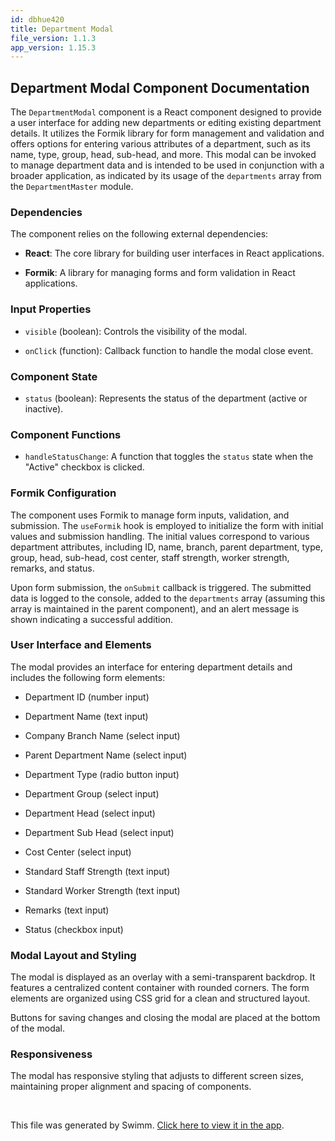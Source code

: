 ```yaml
---
id: dbhue420
title: Department Modal
file_version: 1.1.3
app_version: 1.15.3
---
```


## **Department Modal Component Documentation**

The `DepartmentModal` component is a React component designed to provide a user interface for adding new departments or editing existing department details. It utilizes the Formik library for form management and validation and offers options for entering various attributes of a department, such as its name, type, group, head, sub-head, and more. This modal can be invoked to manage department data and is intended to be used in conjunction with a broader application, as indicated by its usage of the `departments` array from the `DepartmentMaster` module.

### **Dependencies**

The component relies on the following external dependencies:

*   **React**: The core library for building user interfaces in React applications.

*   **Formik**: A library for managing forms and form validation in React applications.

### **Input Properties**

*   `visible` (boolean): Controls the visibility of the modal.

*   `onClick` (function): Callback function to handle the modal close event.

### **Component State**

*   `status` (boolean): Represents the status of the department (active or inactive).

### **Component Functions**

*   `handleStatusChange`: A function that toggles the `status` state when the "Active" checkbox is clicked.

### **Formik Configuration**

The component uses Formik to manage form inputs, validation, and submission. The `useFormik` hook is employed to initialize the form with initial values and submission handling. The initial values correspond to various department attributes, including ID, name, branch, parent department, type, group, head, sub-head, cost center, staff strength, worker strength, remarks, and status.

Upon form submission, the `onSubmit` callback is triggered. The submitted data is logged to the console, added to the `departments` array (assuming this array is maintained in the parent component), and an alert message is shown indicating a successful addition.

### **User Interface and Elements**

The modal provides an interface for entering department details and includes the following form elements:

*   Department ID (number input)

*   Department Name (text input)

*   Company Branch Name (select input)

*   Parent Department Name (select input)

*   Department Type (radio button input)

*   Department Group (select input)

*   Department Head (select input)

*   Department Sub Head (select input)

*   Cost Center (select input)

*   Standard Staff Strength (text input)

*   Standard Worker Strength (text input)

*   Remarks (text input)

*   Status (checkbox input)

### **Modal Layout and Styling**

The modal is displayed as an overlay with a semi-transparent backdrop. It features a centralized content container with rounded corners. The form elements are organized using CSS grid for a clean and structured layout.

Buttons for saving changes and closing the modal are placed at the bottom of the modal.

### **Responsiveness**

The modal has responsive styling that adjusts to different screen sizes, maintaining proper alignment and spacing of components.

<br/>

This file was generated by Swimm. [Click here to view it in the app](https://app.swimm.io/repos/Z2l0aHViJTNBJTNBU3lzdGVjaEhSTSUzQSUzQU11a3RhUGF0aWw=/docs/dbhue420).

